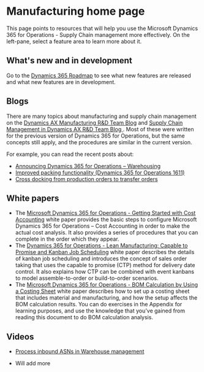# Manufacturing home page
This page points to resources that will help you use the Microsoft Dynamics 365 for Operations - Supply Chain management more effectively. On the left-pane, select a feature area to learn more about it. 

## What's new and in development
Go to the <a href="https://roadmap.dynamics.com/">Dynamics 365 Roadmap</a> to see what new features are released and what new features are in development. 

## Blogs
There are many topics about manufacturing and supply chain management on the <a href="https://blogs.msdn.microsoft.com/axmfg/">Dynamics AX Manufacturing R&D Team Blog</a> and <a href="https://blogs.msdn.microsoft.com/dynamicsaxscm/">Supply Chain Management in Dynamics AX R&D Team Blog </a>. Most of these were written for the previous version of Dynamics 365 for Operations, but the same concepts still apply, and the procedures are similar in the current version. 

For example, you can read the recent posts about: 
* <a href="https://blogs.msdn.microsoft.com/dynamicsaxscm/2017/01/20/announcing-dynamics-365-for-operations-warehousing/">Announcing Dynamics 365 for Operations – Warehousing</a>
* <a href="https://blogs.msdn.microsoft.com/dynamicsaxscm/2016/12/01/improved-packing-functionality-dynamics-365-for-operations-1611/">Improved packing functionality (Dynamics 365 for Operations 1611)</a>
* <a href="https://blogs.msdn.microsoft.com/axmfg/2017/02/13/cross-docking-from-production-orders-to-transfer-orders/">Cross docking from production orders to transfer orders</a>

## White papers
* The <a href="https://mbs.microsoft.com/customersource/northamerica/AX/learning/documentation/white-papers/msd365optgtstcostacc/">Microsoft Dynamics 365 for Operations - Getting Started with Cost Accounting</a> white paper provides the basic steps to configure Microsoft Dynamics 365 for Operations – Cost Accounting in order to make the actual cost analysis. It also provides a series of procedures that you can complete in the order which they appear.
* The <a href="https://mbs.microsoft.com/customersource/northamerica/AX/learning/documentation/white-papers/leanmanufkanban365opt/">Dynamics 365 for Operations - Lean Manufacturing: Capable to Promise and Kanban Job Scheduling</a> white paper describes the details of kanban job scheduling and introduces the concept of sales order taking that uses the capable to promise (CTP) method for delivery date control. It also explains how CTP can be combined with event kanbans to model assemble-to-order or build-to-order scenarios.
* The <a href="https://mbs.microsoft.com/customersource/northamerica/AX/learning/documentation/white-papers/365operationsbomcalsheet/">Microsoft Dynamics 365 for Operations - BOM Calculation by Using a Costing Sheet</a> white paper describes how to set up a costing sheet that includes material and manufacturing, and how the setup affects the BOM calculation results. You can do exercises in the Appendix for learning purposes, and use the knowledge that you’ve gained from reading this document to do BOM calculation analysis.

## Videos
* <a href="https://mix.office.com/watch/wpf78tr7rjuh/">Process inbound ASNs in Warehouse management</a> 

* Will add more
